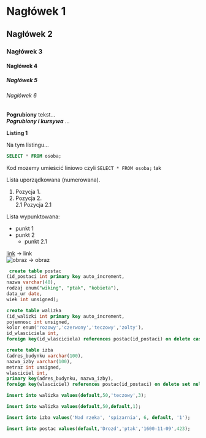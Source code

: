 # Nagłówek 1
## Nagłówek 2
### Nagłówek 3
#### Nagłówek 4
##### Nagłówek 5
###### Nagłówek 6

**Pogrubiony** tekst...  
**_Pogrubiony i kursywa_** ...  

**Listing 1**

Na tym listingu...

```sql
SELECT * FROM osoba;
```

Kod mozemy umieścić liniowo czyli `SELECT * FROM osoba;` tak

Lista uporządkowana (numerowana).
1. Pozycja 1.  
2. Pozycja 2.  
2.1 Pozycja 2.1

Lista wypunktowana:
* punkt 1
* punkt 2
  * punkt 2.1
 
[link](url) -> link  
![obraz](url) -> obraz  

```sql
 create table postac
(id_postaci int primary key auto_increment, 
nazwa varchar(40), 
rodzaj enum("wiking", "ptak", "kobieta"), 
data_ur date, 
wiek int unsigned);
```

```sql
create table walizka
(id_walizki int primary key auto_increment,
pojemnosc int unsigned,
kolor enum('rozowy','czerwony','teczowy','zolty'),
id_wlasciciela int,
foreign key(id_wlasciciela) references postac(id_postaci) on delete cascade);
```
```sql
create table izba
(adres_budynku varchar(100),
nazwa_izby varchar(100),
metraz int unsigned,
wlasciciel int,
primary key(adres_budynku, nazwa_izby),
foreign key(wlasciciel) references postac(id_postaci) on delete set null);
```
```sql
insert into walizka values(default,50,'teczowy',3);
```

```sql
insert into walizka values(default,50,default,1);
```

```sql
insert into izba values('Nad rzeka', 'spizarnia', 6, default, '1');
```

```sql
insert into postac values(default,'Drozd','ptak','1600-11-09',423);
```
